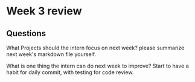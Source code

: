 # Week 3 review 

## Questions
What Projects should the intern focus on next week?
please summarize next week's markdown file yourself.

What is one thing the intern can do next week to improve?
Start to have a habit for daily commit, with testing for code review.